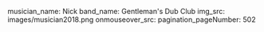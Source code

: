 musician_name: Nick
band_name: Gentleman&#39;s Dub Club
img_src: images/musician2018.png
onmouseover_src: 
pagination_pageNumber: 502